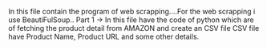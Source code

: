 In this file contain the program of web scrapping....For the web scrapping i use BeautiFulSoup..
Part 1 -> In this file have the code of python which are of fetching the product detail from AMAZON and create an CSV file
CSV file have Product Name, Product URL and some other details.
